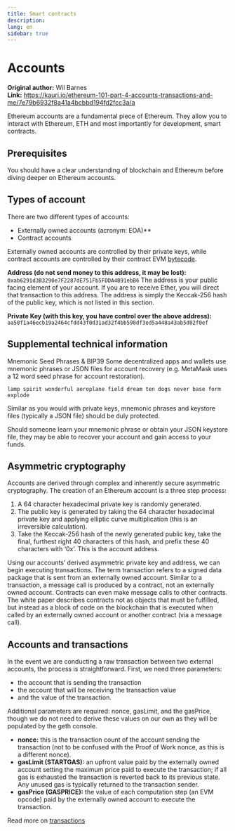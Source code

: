 ```yaml
---
title: Smart contracts
description:
lang: en
sidebar: true
---
```


# Accounts

**Original author:** Wil Barnes  
**Link:** https://kauri.io/ethereum-101-part-4-accounts-transactions-and-me/7e79b6932f8a41a4bcbbd194fd2fcc3a/a

Ethereum accounts are a fundamental piece of Ethereum. They allow you to interact with Ethereum, ETH and most importantly for development, smart contracts.

## Prerequisites

You should have a clear understanding of blockchain and Ethereum before diving deeper on Ethereum accounts.

## Types of account

There are two different types of accounts:

- Externally owned accounts (acronym: EOA)\*\*
- Contract accounts

Externally owned accounts are controlled by their private keys, while contract accounts are controlled by their contract EVM [bytecode](#).

**Address (do not send money to this address, it may be lost):**
`0xab6291d3B3290e7F2287dE751Fb5FDDA4B91ebB6`
The address is your public facing element of your account. If you are to receive Ether, you will direct that transaction to this address. The address is simply the Keccak-256 hash of the public key, which is not listed in this section.

**Private Key (with this key, you have control over the above address):**
`aa50f1a46ecb19a2464cfdd43f0d31ad32f4bb598df3ed5a448a43ab5d02f0ef`

## Supplemental technical information

Mnemonic Seed Phrases & BIP39
Some decentralized apps and wallets use mnemonic phrases or JSON files for account recovery (e.g. MetaMask uses a 12 word seed phrase for account restoration).

`lamp spirit wonderful aeroplane field dream ten dogs never base form explode`

Similar as you would with private keys, mnemonic phrases and keystore files (typically a JSON file) should be duly protected.

Should someone learn your mnemonic phrase or obtain your JSON keystore file, they may be able to recover your account and gain access to your funds.

## Asymmetric cryptography

Accounts are derived through complex and inherently secure asymmetric cryptography. The creation of an Ethereum account is a three step process:

1. A 64 character hexadecimal private key is randomly generated.
2. The public key is generated by taking the 64 character hexadecimal private key and applying elliptic curve multiplication (this is an irreversible calculation).
3. Take the Keccak-256 hash of the newly generated public key, take the final, furthest right 40 characters of this hash, and prefix these 40 characters with ‘0x’. This is the account address.

Using our accounts’ derived asymmetric private key and address, we can begin executing transactions. The term transaction refers to a signed data package that is sent from an externally owned account. Similar to a transaction, a message call is produced by a contract, not an externally owned account. Contracts can even make message calls to other contracts. The white paper describes contracts not as objects that must be fulfilled, but instead as a block of code on the blockchain that is executed when called by an externally owned account or another contract (via a message call).

## Accounts and transactions

In the event we are conducting a raw transaction between two external accounts, the process is straightforward. First, we need three parameters:

- the account that is sending the transaction
- the account that will be receiving the transaction value
- and the value of the transaction.

Additional parameters are required: nonce, gasLimit, and the gasPrice, though we do not need to derive these values on our own as they will be populated by the geth console.

- **nonce:** this is the transaction count of the account sending the transaction (not to be confused with the Proof of Work nonce, as this is a different nonce).
- **gasLimit (STARTGAS):** an upfront value paid by the externally owned account setting the maximum price paid to execute the transaction; if all gas is exhausted the transaction is reverted back to its previous state. Any unused gas is typically returned to the transaction sender.
- **gasPrice (GASPRICE):** the value of each computation step (an EVM opcode) paid by the externally owned account to execute the transaction.

Read more on [transactions](/en/edn/beginners/blockchain/transactions/)

